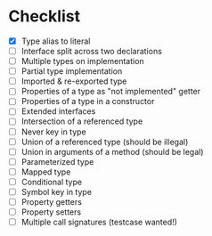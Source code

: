 # Checklist

- [x] Type alias to literal
- [ ] Interface split across two declarations
- [ ] Multiple types on implementation
- [ ] Partial type implementation
- [ ] Imported & re-exported type
- [ ] Properties of a type as "not implemented" getter
- [ ] Properties of a type in a constructor
- [ ] Extended interfaces
- [ ] Intersection of a referenced type
- [ ] Never key in type
- [ ] Union of a referenced type (should be illegal)
- [ ] Union in arguments of a method (should be legal)
- [ ] Parameterized type
- [ ] Mapped type
- [ ] Conditional type
- [ ] Symbol key in type
- [ ] Property getters
- [ ] Property setters
- [ ] Multiple call signatures (testcase wanted!)

